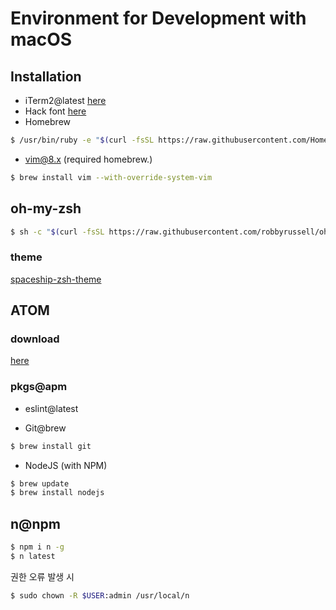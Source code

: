 # Environment for Development with macOS

## Installation

* iTerm2@latest [here](https://www.iterm2.com/downloads.html)
* Hack font [here](http://sourcefoundry.org/hack/)
* Homebrew
```bash
$ /usr/bin/ruby -e "$(curl -fsSL https://raw.githubusercontent.com/Homebrew/install/master/install)"
```
* vim@8.x (required homebrew.)
```bash
$ brew install vim --with-override-system-vim
```
## oh-my-zsh
```bash
$ sh -c "$(curl -fsSL https://raw.githubusercontent.com/robbyrussell/oh-my-zsh/master/tools/install.sh)"
```
### theme
[spaceship-zsh-theme](https://github.com/denysdovhan/spaceship-zsh-theme)

## ATOM

### download
[here](https://atom.io)

### pkgs@apm

* eslint@latest

* Git@brew
```bash
$ brew install git
```
* NodeJS (with NPM)
```bash
$ brew update
$ brew install nodejs
```

## n@npm
```bash
$ npm i n -g
$ n latest
```
권한 오류 발생 시
```bash
$ sudo chown -R $USER:admin /usr/local/n
```
